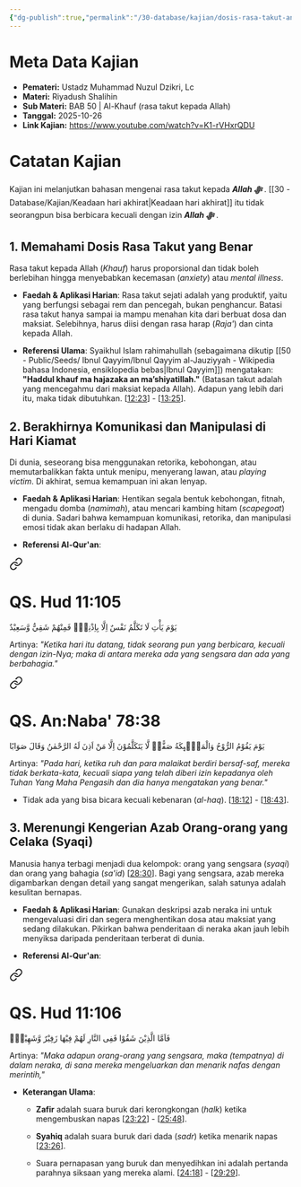 ```yaml
---
{"dg-publish":true,"permalink":"/30-database/kajian/dosis-rasa-takut-and-berakhirnya-komunikasi-di-hari-kiamat/","tags":["kajian"]}
---
```





# Meta Data Kajian 
<div><ul class="dataview list-view-ul"><li><span><strong>Pemateri:</strong> Ustadz Muhammad Nuzul Dzikri, Lc</span></li><li><span><strong>Materi:</strong> Riyadush Shalihin</span></li><li><span><strong>Sub Materi:</strong> BAB 50 | Al-Khauf (rasa takut kepada Allah)</span></li><li><span><strong>Tanggal:</strong> 2025-10-26</span></li><li><span><strong>Link Kajian:</strong> <a rel="noopener nofollow" class="external-link" href="https://www.youtube.com/watch?v=K1-rVHxrQDU" target="_blank">https://www.youtube.com/watch?v=K1-rVHxrQDU</a></span></li></ul></div>

# Catatan Kajian
Kajian ini melanjutkan bahasan mengenai rasa takut kepada ***Allah ﷻ*** . [[30 - Database/Kajian/Keadaan hari akhirat\|Keadaan hari akhirat]] itu tidak seorangpun bisa berbicara kecuali dengan izin ***Allah ﷻ*** .
## 1. Memahami Dosis Rasa Takut yang Benar
Rasa takut kepada Allah (_Khauf_) harus proporsional dan tidak boleh berlebihan hingga menyebabkan kecemasan (_anxiety_) atau _mental illness_.

- **Faedah & Aplikasi Harian**: Rasa takut sejati adalah yang produktif, yaitu yang berfungsi sebagai rem dan pencegah, bukan penghancur. Batasi rasa takut hanya sampai ia mampu menahan kita dari berbuat dosa dan maksiat. Selebihnya, harus diisi dengan rasa harap (_Raja'_) dan cinta kepada Allah.
    
- **Referensi Ulama**: Syaikhul Islam rahimahullah (sebagaimana dikutip [[50 - Public/Seeds/ Ibnul Qayyim/Ibnul Qayyim al-Jauziyyah - Wikipedia bahasa Indonesia, ensiklopedia bebas\|Ibnul Qayyim]]) mengatakan: **"Haddul khauf ma hajazaka an ma’shiyatillah."** (Batasan takut adalah yang mencegahmu dari maksiat kepada Allah). Adapun yang lebih dari itu, maka tidak dibutuhkan. [[12:23](http://www.youtube.com/watch?v=K1-rVHxrQDU&t=743)] - [[13:25](http://www.youtube.com/watch?v=K1-rVHxrQDU&t=805)].
## 2. Berakhirnya Komunikasi dan Manipulasi di Hari Kiamat
Di dunia, seseorang bisa menggunakan retorika, kebohongan, atau memutarbalikkan fakta untuk menipu, menyerang lawan, atau _playing victim_. Di akhirat, semua kemampuan ini akan lenyap.

- **Faedah & Aplikasi Harian**: Hentikan segala bentuk kebohongan, fitnah, mengadu domba (_namimah_), atau mencari kambing hitam (_scapegoat_) di dunia. Sadari bahwa kemampuan komunikasi, retorika, dan manipulasi emosi tidak akan berlaku di hadapan Allah.
    
- **Referensi Al-Qur'an**: 

<div class="transclusion internal-embed is-loaded"><a class="markdown-embed-link" href="/30-database/al-quran/all-surah/#qs-hud-11-105" aria-label="Open link"><svg xmlns="http://www.w3.org/2000/svg" width="24" height="24" viewBox="0 0 24 24" fill="none" stroke="currentColor" stroke-width="2" stroke-linecap="round" stroke-linejoin="round" class="svg-icon lucide-link"><path d="M10 13a5 5 0 0 0 7.54.54l3-3a5 5 0 0 0-7.07-7.07l-1.72 1.71"></path><path d="M14 11a5 5 0 0 0-7.54-.54l-3 3a5 5 0 0 0 7.07 7.07l1.71-1.71"></path></svg></a><div class="markdown-embed">



# QS. Hud 11:105
يَوْمَ يَأْتِ لَا تَكَلَّمُ نَفْسٌ اِلَّا بِاِذْنِهٖۚ فَمِنْهُمْ شَقِيٌّ وَّسَعِيْدٌ

Artinya: *"Ketika hari itu datang, tidak seorang pun yang berbicara, kecuali dengan izin-Nya; maka di antara mereka ada yang sengsara dan ada yang berbahagia."*



</div></div>


<div class="transclusion internal-embed is-loaded"><a class="markdown-embed-link" href="/30-database/al-quran/all-surah/#qs-an-naba-78-38" aria-label="Open link"><svg xmlns="http://www.w3.org/2000/svg" width="24" height="24" viewBox="0 0 24 24" fill="none" stroke="currentColor" stroke-width="2" stroke-linecap="round" stroke-linejoin="round" class="svg-icon lucide-link"><path d="M10 13a5 5 0 0 0 7.54.54l3-3a5 5 0 0 0-7.07-7.07l-1.72 1.71"></path><path d="M14 11a5 5 0 0 0-7.54-.54l-3 3a5 5 0 0 0 7.07 7.07l1.71-1.71"></path></svg></a><div class="markdown-embed">



# QS. An:Naba' 78:38
يَوْمَ يَقُوْمُ الرُّوْحُ وَالْمَلٰۤىِٕكَةُ صَفًّاۙ  لَّا يَتَكَلَّمُوْنَ اِلَّا مَنْ اَذِنَ لَهُ الرَّحْمٰنُ وَقَالَ صَوَابًا

Artinya: *"Pada hari, ketika ruh dan para malaikat berdiri bersaf-saf, mereka tidak berkata-kata, kecuali siapa yang telah diberi izin kepadanya oleh Tuhan Yang Maha Pengasih dan dia hanya mengatakan yang benar."*



</div></div>

    
- Tidak ada yang bisa bicara kecuali kebenaran (_al-haq_). [[18:12](http://www.youtube.com/watch?v=K1-rVHxrQDU&t=1092)] - [[18:43](http://www.youtube.com/watch?v=K1-rVHxrQDU&t=1123)].

## 3. Merenungi Kengerian Azab Orang-orang yang Celaka (Syaqi)
Manusia hanya terbagi menjadi dua kelompok: orang yang sengsara (_syaqi_) dan orang yang bahagia (_sa'id_) [[28:30](http://www.youtube.com/watch?v=K1-rVHxrQDU&t=1710)]. Bagi yang sengsara, azab mereka digambarkan dengan detail yang sangat mengerikan, salah satunya adalah kesulitan bernapas.

- **Faedah & Aplikasi Harian**: Gunakan deskripsi azab neraka ini untuk mengevaluasi diri dan segera menghentikan dosa atau maksiat yang sedang dilakukan. Pikirkan bahwa penderitaan di neraka akan jauh lebih menyiksa daripada penderitaan terberat di dunia.
    
- **Referensi Al-Qur'an**:
    
<div class="transclusion internal-embed is-loaded"><a class="markdown-embed-link" href="/30-database/al-quran/all-surah/#qs-hud-11-106" aria-label="Open link"><svg xmlns="http://www.w3.org/2000/svg" width="24" height="24" viewBox="0 0 24 24" fill="none" stroke="currentColor" stroke-width="2" stroke-linecap="round" stroke-linejoin="round" class="svg-icon lucide-link"><path d="M10 13a5 5 0 0 0 7.54.54l3-3a5 5 0 0 0-7.07-7.07l-1.72 1.71"></path><path d="M14 11a5 5 0 0 0-7.54-.54l-3 3a5 5 0 0 0 7.07 7.07l1.71-1.71"></path></svg></a><div class="markdown-embed">



# QS. Hud 11:106
فَاَمَّا الَّذِيْنَ شَقُوْا فَفِى النَّارِ لَهُمْ فِيْهَا زَفِيْرٌ وَّشَهِيْقٌۙ  

Artinya: *"Maka adapun orang-orang yang sengsara, maka (tempatnya) di dalam neraka, di sana mereka mengeluarkan dan menarik nafas dengan merintih,"*



</div></div>

        
- **Keterangan Ulama**:
    
    - **Zafir** adalah suara buruk dari kerongkongan (_halk_) ketika mengembuskan napas [[23:22](http://www.youtube.com/watch?v=K1-rVHxrQDU&t=1402)] - [[25:48](http://www.youtube.com/watch?v=K1-rVHxrQDU&t=1548)].
        
    - **Syahiq** adalah suara buruk dari dada (_sadr_) ketika menarik napas [[23:26](http://www.youtube.com/watch?v=K1-rVHxrQDU&t=1406)].
        
    - Suara pernapasan yang buruk dan menyedihkan ini adalah pertanda parahnya siksaan yang mereka alami. [[24:18](http://www.youtube.com/watch?v=K1-rVHxrQDU&t=1458)] - [[29:29](http://www.youtube.com/watch?v=K1-rVHxrQDU&t=1769)].
        

 
 